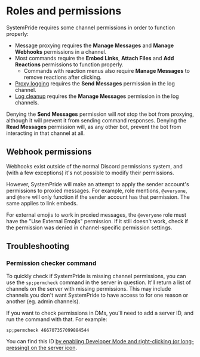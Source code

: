 # Roles and permissions

SystemPride requires some channel permissions in order to function properly:

- Message proxying requires the **Manage Messages** and **Manage Webhooks** permissions in a channel.
- Most commands require the **Embed Links**, **Attach Files** and **Add Reactions** permissions to function properly.
  - Commands with reaction menus also require **Manage Messages** to remove reactions after clicking.
- [Proxy logging](/staff/logging) requires the **Send Messages** permission in the log channel.
- [Log cleanup](/staff/compatibility/#log-cleanup) requires the **Manage Messages** permission in the log channels.

Denying the **Send Messages** permission will *not* stop the bot from proxying, although it will prevent it from sending command responses. Denying the **Read Messages** permission will, as any other bot, prevent the bot from interacting in that channel at all.

## Webhook permissions
Webhooks exist outside of the normal Discord permissions system, and (with a few exceptions) it's not possible to modify their permissions.

However, SystemPride will make an attempt to apply the sender account's permissions to proxied messages. For example, role mentions, `@everyone`, and `@here`
will only function if the sender account has that permission. The same applies to link embeds.

For external emojis to work in proxied messages, the `@everyone` role must have the "Use External Emojis" permission. If it still doesn't work, check if the permission was denied in channel-specific permission settings.

## Troubleshooting

### Permission checker command
To quickly check if SystemPride is missing channel permissions, you can use the `sp;permcheck` command in the server
in question. It'll return a list of channels on the server with missing permissions. This may include channels
you don't want SystemPride to have access to for one reason or another (eg. admin channels).

If you want to check permissions in DMs, you'll need to add a server ID, and run the command with that.
For example:

    sp;permcheck 466707357099884544
    
You can find this ID [by enabling Developer Mode and right-clicking (or long-pressing) on the server icon](https://discordia.me/developer-mode).
